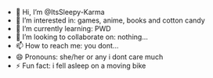 - 👋 Hi, I’m @ItsSleepy-Karma
- 👀 I’m interested in: games, anime, books and cotton candy
- 🌱 I’m currently learning: PWD
- 💞️ I’m looking to collaborate on: nothing...
- 📫 How to reach me: you dont...
- 😄 Pronouns: she/her or any i dont care much
- ⚡ Fun fact: i fell asleep on a moving bike

<!---
ItsSleepy-Karma/ItsSleepy-Karma is a ✨ special ✨ repository because its `README.md` (this file) appears on your GitHub profile.
You can click the Preview link to take a look at your changes.
--->
